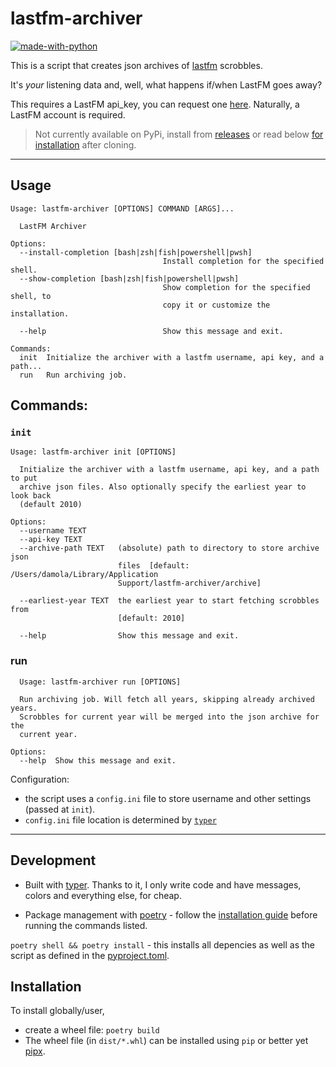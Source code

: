 # lastfm-archiver

[![made-with-python](https://img.shields.io/badge/Made%20with-Python-1f425f.svg)](https://www.python.org/)


This is a script that creates json archives of [lastfm](https://last.fm) scrobbles. 

It's *your* listening data and, well, what happens if/when LastFM goes away?

This requires a LastFM api_key, you can request one [here](https://www.last.fm/api/authentication). Naturally, a LastFM account is required.

> Not currently available on PyPi, install from [releases](https://github.com/dshomoye/lastfm-archiver/releases) or read below [for installation](#Development) after cloning.


---

## Usage

```
Usage: lastfm-archiver [OPTIONS] COMMAND [ARGS]...

  LastFM Archiver

Options:
  --install-completion [bash|zsh|fish|powershell|pwsh]
                                  Install completion for the specified shell.
  --show-completion [bash|zsh|fish|powershell|pwsh]
                                  Show completion for the specified shell, to
                                  copy it or customize the installation.

  --help                          Show this message and exit.

Commands:
  init  Initialize the archiver with a lastfm username, api key, and a path...
  run   Run archiving job.
```


## Commands:
### `init`
```
Usage: lastfm-archiver init [OPTIONS]

  Initialize the archiver with a lastfm username, api key, and a path to put
  archive json files. Also optionally specify the earliest year to look back
  (default 2010)

Options:
  --username TEXT
  --api-key TEXT
  --archive-path TEXT   (absolute) path to directory to store archive json
                        files  [default: /Users/damola/Library/Application
                        Support/lastfm-archiver/archive]

  --earliest-year TEXT  the earliest year to start fetching scrobbles from
                        [default: 2010]

  --help                Show this message and exit.
```
  
### run
```
  Usage: lastfm-archiver run [OPTIONS]

  Run archiving job. Will fetch all years, skipping already archived years.
  Scrobbles for current year will be merged into the json archive for the
  current year.

Options:
  --help  Show this message and exit.
```

Configuration:
- the script uses a `config.ini` file to store username and other settings (passed at `init`).
- `config.ini` file location is determined by [`typer`](https://typer.tiangolo.com/tutorial/app-dir/)


---
## Development

- Built with [typer](https://typer.tiangolo.com/). Thanks to it, I only write code and have messages, colors and everything else, for cheap.

- Package management with [poetry](https://python-poetry.org) - follow the [installation guide](https://python-poetry.org/docs/#installation) before running the commands listed.

`poetry shell && poetry install` - this installs all depencies as well as the script as defined in the [pyproject.toml](pyproject.toml).


## Installation

To install globally/user,
- create a wheel file: `poetry build`
- The wheel file (in `dist/*.whl`) can be installed using `pip` or better yet [pipx](https://github.com/pipxproject/pipx).
